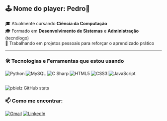 ##  🕹️ Nome do player: Pedro👋

🎓 Atualmente cursando **Ciência da Computação**  
🎓 Formado em **Desenvolvimento de Sistemas** e **Administração** (tecnólogo)  
🚀 Trabalhando em projetos pessoais para reforçar o aprendizado prático  

---

### 🛠️ Tecnologias e Ferramentas que estou usando
![Python](https://img.shields.io/badge/-Python-3776AB?style=flat&logo=python&logoColor=white)
![MySQL](https://img.shields.io/badge/-MySQL-4479A1?style=flat&logo=mysql&logoColor=white)
![C Sharp](https://img.shields.io/badge/-C%23-239120?style=flat&logo=c-sharp&logoColor=white)
![HTML5](https://img.shields.io/badge/-HTML5-E34F26?style=flat&logo=html5&logoColor=white)
![CSS3](https://img.shields.io/badge/-CSS3-1572B6?style=flat&logo=css3&logoColor=white)
![JavaScript](https://img.shields.io/badge/-JavaScript-F7DF1E?style=flat&logo=javascript&logoColor=black)

##
![pbielz GitHub stats](https://github-readme-stats.vercel.app/api?username=pbielz&show_icons=true&theme=dark)

### 📫 Como me encontrar:

[![Gmail](https://img.shields.io/badge/-Gmail-D14836?style=flat&logo=gmail&logoColor=white)](mailto:seuemail@gmail.com)
[![LinkedIn](https://img.shields.io/badge/-LinkedIn-0077B5?style=flat&logo=linkedin&logoColor=white)](https://www.linkedin.com/in/seu-perfil)

